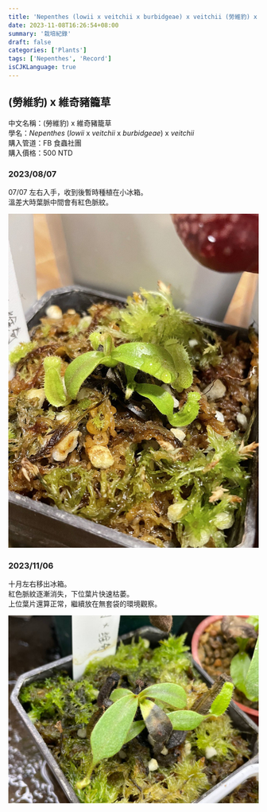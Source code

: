 ```yaml
---
title: 'Nepenthes (lowii x veitchii x burbidgeae) x veitchii (勞維豹) x 維奇豬籠草'
date: 2023-11-08T16:26:54+08:00
summary: '栽培紀錄'
draft: false
categories: ['Plants']
tags: ['Nepenthes', 'Record']
isCJKLanguage: true
---
```


## (勞維豹) x 維奇豬籠草

中文名稱：(勞維豹) x 維奇豬籠草  
學名：*Nepenthes* (*lowii* x *veitchii* x *burbidgeae*) x *veitchii*  
購入管道：FB 食蟲社團  
購入價格：500 NTD  

### 2023/08/07

07/07 左右入手，收到後暫時種植在小冰箱。  
溫差大時葉脈中間會有紅色脈紋。  

![2023-08-07](./images/2023-08-07.jpg)

### 2023/11/06

十月左右移出冰箱。  
紅色脈紋逐漸消失，下位葉片快速枯萎。  
上位葉片還算正常，繼續放在無套袋的環境觀察。  

![2023-11-06](./images/2023-11-06.jpg)
